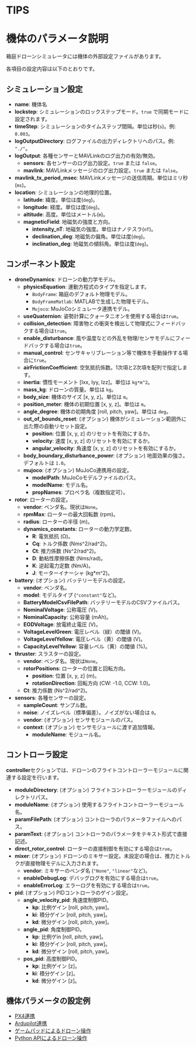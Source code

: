 # TIPS

# 機体のパラメータ説明

箱庭ドローンシミュレータには機体の外部設定ファイルがあります。

各項目の設定内容は以下のとおりです。

## シミュレーション設定
- **name**: 機体名
- **lockstep**: シミュレーションのロックステップモード。`true` で同期モードに設定されます。
- **timeStep**: シミュレーションのタイムステップ間隔。単位は秒(`s`)。例: `0.003`。
- **logOutputDirectory**: ログファイルの出力ディレクトリへのパス。例: `"./"`。
- **logOutput**: 各種センサーとMAVLinkのログ出力の有効/無効。
  - **sensors**: 各センサーのログ出力設定。`true` または `false`。
  - **mavlink**: MAVLinkメッセージのログ出力設定。`true` または `false`。
- **mavlink_tx_period_msec**: MAVLinkメッセージの送信周期。単位はミリ秒(`ms`)。
- **location**: シミュレーションの地理的位置。
  - **latitude**: 緯度。単位は度(`deg`)。
  - **longitude**: 経度。単位は度(`deg`)。
  - **altitude**: 高度。単位はメートル(`m`)。
  - **magneticField**: 地磁気の強度と方向。
    - **intensity_nT**: 地磁気の強度。単位はナノテスラ(`nT`)。
    - **declination_deg**: 地磁気の偏角。単位は度(`deg`)。
    - **inclination_deg**: 地磁気の傾斜角。単位は度(`deg`)。

## コンポーネント設定
- **droneDynamics**: ドローンの動力学モデル。
  - **physicsEquation**: 運動方程式のタイプを指定します。
    - `BodyFrame`: 箱庭のデフォルト物理モデル。
    - `BodyFrameMatlab`: MATLABで生成した物理モデル。
    - `Mujoco`: MuJoCoシミュレータ連携モデル。
  - **useQuaternion**: 姿勢計算にクォータニオンを使用する場合は`true`。
  - **collision_detection**: 障害物との衝突を検出して物理式にフィードバックする場合は`true`。
  - **enable_disturbance**: 風や温度などの外乱を物理/センサモデルにフィードバックする場合は`true`。
  - **manual_control**: センサキャリブレーション等で機体を手動操作する場合に`true`。
  - **airFrictionCoefficient**: 空気抵抗係数。1次項と2次項を配列で指定します。
  - **inertia**: 慣性モーメント [Ixx, Iyy, Izz]。単位は `kg*m^2`。
  - **mass_kg**: ドローンの質量。単位は `kg`。
  - **body_size**: 機体のサイズ [x, y, z]。単位は `m`。
  - **position_meter**: 機体の初期位置 [x, y, z]。単位は `m`。
  - **angle_degree**: 機体の初期角度 [roll, pitch, yaw]。単位は `deg`。
  - **out_of_bounds_reset**: (オプション) 機体がシミュレーション範囲外に出た際の自動リセット設定。
    - **position**: 位置 [x, y, z] のリセットを有効にするか。
    - **velocity**: 速度 [x, y, z] のリセットを有効にするか。
    - **angular_velocity**: 角速度 [x, y, z] のリセットを有効にするか。
  - **body_boundary_disturbance_power**: (オプション) 地面効果の強さ。デフォルトは `1.0`。
  - **mujoco**: (オプション) MuJoCo連携用の設定。
    - **modelPath**: MuJoCoモデルファイルのパス。
    - **modelName**: モデル名。
    - **propNames**: プロペラ名（複数指定可）。
- **rotor**: ローターの設定。
  - **vendor**: ベンダ名。現状は`None`。
  - **rpmMax**: ローターの最大回転数 (rpm)。
  - **radius**: ローターの半径 (m)。
  - **dynamics_constants**: ローターの動力学定数。
    - **R**: 電気抵抗 (Ω)。
    - **Cq**: トルク係数 (Nms^2/rad^2)。
    - **Ct**: 推力係数 (Ns^2/rad^2)。
    - **D**: 動粘性摩擦係数 (Nms/rad)。
    - **K**: 逆起電力定数 (Nm/A)。
    - **J**: モーターイナーシャ (kg*m^2)。
- **battery**: (オプション) バッテリーモデルの設定。
  - **vendor**: ベンダ名。
  - **model**: モデルタイプ (`"constant"`など)。
  - **BatteryModelCsvFilePath**: バッテリーモデルのCSVファイルパス。
  - **NominalVoltage**: 公称電圧 (V)。
  - **NominalCapacity**: 公称容量 (mAh)。
  - **EODVoltage**: 放電終止電圧 (V)。
  - **VoltageLevelGreen**: 電圧レベル（緑）の閾値 (V)。
  - **VoltageLevelYellow**: 電圧レベル（黄）の閾値 (V)。
  - **CapacityLevelYellow**: 容量レベル（黄）の閾値 (%)。
- **thruster**: スラスターの設定。
  - **vendor**: ベンダ名。現状は`None`。
  - **rotorPositions**: ローターの位置と回転方向。
    - **position**: 位置 [x, y, z] (m)。
    - **rotationDirection**: 回転方向 (CW: -1.0, CCW: 1.0)。
  - **Ct**: 推力係数 (Ns^2/rad^2)。
- **sensors**: 各種センサーの設定。
  - **sampleCount**: サンプル数。
  - **noise**: ノイズレベル（標準偏差）。ノイズがない場合は `0`。
  - **vendor**: (オプション) センサモジュールのパス。
  - **context**: (オプション) センサモジュールに渡す追加情報。
    - **moduleName**: モジュール名。

## コントローラ設定

**controller**セクションでは、ドローンのフライトコントローラーモジュールに関連する設定を行います。

- **moduleDirectory**: (オプション) フライトコントローラーモジュールのディレクトリパス。
- **moduleName**: (オプション) 使用するフライトコントローラーモジュール名。
- **paramFilePath**: (オプション) コントローラのパラメータファイルへのパス。
- **paramText**: (オプション) コントローラのパラメータをテキスト形式で直接記述。
- **direct_rotor_control**: ローターの直接制御を有効にする場合は`true`。
- **mixer**: (オプション) ドローンのミキサー設定。未設定の場合は、推力とトルクが直接物理モデルに入力されます。
  - **vendor**: ミキサーのベンダ名 (`"None"`, `"linear"`など)。
  - **enableDebugLog**: デバッグログを有効にする場合は`true`。
  - **enableErrorLog**: エラーログを有効にする場合は`true`。
- **pid**: (オプション) PIDコントローラのゲイン設定。
  - **angle_velocity_pid**: 角速度制御PID。
    - **kp**: 比例ゲイン [roll, pitch, yaw]。
    - **ki**: 積分ゲイン [roll, pitch, yaw]。
    - **kd**: 微分ゲイン [roll, pitch, yaw]。
  - **angle_pid**: 角度制御PID。
    - **kp**: 比例ゲin [roll, pitch, yaw]。
    - **ki**: 積分ゲイン [roll, pitch, yaw]。
    - **kd**: 微分ゲイン [roll, pitch, yaw]。
  - **pos_pid**: 高度制御PID。
    - **kp**: 比例ゲイン [z]。
    - **ki**: 積分ゲイン [z]。
    - **kd**: 微分ゲイン [z]。


## 機体パラメータの設定例

- [PX4連携](https://github.com/toppers/hakoniwa-drone-core/blob/main/config/drone/px4/drone_config_0.json)
- [Ardupilot連携](https://github.com/toppers/hakoniwa-drone-core/blob/main/config/drone/ardupilot/drone_config_0.json)
- [ゲームパッドによるドローン操作](https://github.com/toppers/hakoniwa-drone-core/blob/main/config/drone/rc/drone_config_0.json)
- [Python APIによるドローン操作](https://github.com/toppers/hakoniwa-drone-core/blob/main/config/drone/api/drone_config_0.json)
